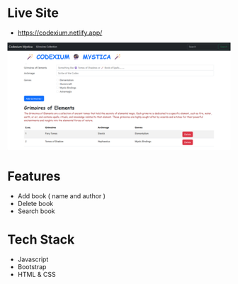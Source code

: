 # Live Site 
- https://codexium.netlify.app/

![alt text](image.png)

# Features
- Add book  ( name and author )
- Delete book 
- Search book

# Tech Stack
- Javascript 
- Bootstrap 
- HTML & CSS